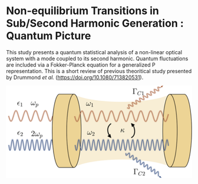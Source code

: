 # Non-equilibrium Transitions in Sub/Second Harmonic Generation : Quantum Picture

This study presents a quantum statistical analysis of a non-linear optical system with a mode coupled to its second harmonic. Quantum fluctuations are included via a Fokker-Planck equation for a generalized P representation. This is a short review of previous theoritical study presented by Drummond _et al._ (https://doi.org/10.1080/713820531). 

<p align="center"> 
<img src="./utils/system.png" height=250 width=540>
</p>

